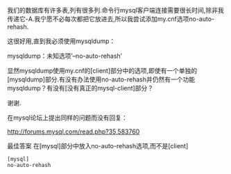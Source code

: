 我们的数据库有许多表,列有很多列.命令行mysql客户端连接需要很长时间,除非我传递它-A.我宁愿不必每次都把它放进去,所以我尝试添加my.cnf选项no-auto-rehash.

这很好用,直到我必须使用mysqldump：

mysqldump：未知选项’–no-auto-rehash’

显然mysqldump使用my.cnf的[client]部分中的选项,即使有一个单独的[mysqldump]部分.有没有办法使用no-auto-rehash并仍然有一个功能mysqldump？有没有[没有真正的mysql-client]部分？

谢谢.

在mysql论坛上提出同样的问题而没有回复：

http://forums.mysql.com/read.php?35,583760

最佳答案
在[mysql]部分中放入no-auto-rehash选项,而不是[client]

```
[mysql]
no-auto-rehash
```
